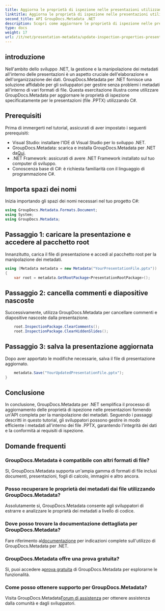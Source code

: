 ```yaml
---
title: Aggiorna le proprietà di ispezione nelle presentazioni utilizzando .NET
linktitle: Aggiorna le proprietà di ispezione nelle presentazioni utilizzando .NET
second_title: API GroupDocs.Metadata .NET
description: Scopri come aggiornare le proprietà di ispezione nelle presentazioni utilizzando .NET con GroupDocs.Metadata. Manipolazione semplice ed efficiente dei metadati per i file .PPTX.
type: docs
weight: 17
url: /it/net/presentation-metadata/update-inspection-properties-presentations/
---
```

## introduzione
Nell'ambito dello sviluppo .NET, la gestione e la manipolazione dei metadati all'interno delle presentazioni è un aspetto cruciale dell'elaborazione e dell'organizzazione dei dati. GroupDocs.Metadata per .NET fornisce una soluzione affidabile per gli sviluppatori per gestire senza problemi i metadati all'interno di vari formati di file. Questa esercitazione illustra come utilizzare GroupDocs.Metadata per aggiornare le proprietà di ispezione specificatamente per le presentazioni (file .PPTX) utilizzando C#.
## Prerequisiti
Prima di immergerti nel tutorial, assicurati di aver impostato i seguenti prerequisiti:
- Visual Studio: installare l'IDE di Visual Studio per lo sviluppo .NET.
-  GroupDocs.Metadata: scarica e installa GroupDocs.Metadata per .NET da[Qui](https://releases.groupdocs.com/metadata/net/).
- .NET Framework: assicurati di avere .NET Framework installato sul tuo computer di sviluppo.
- Conoscenza base di C#: è richiesta familiarità con il linguaggio di programmazione C#.

## Importa spazi dei nomi
Inizia importando gli spazi dei nomi necessari nel tuo progetto C#:
```csharp
using GroupDocs.Metadata.Formats.Document;
using System;
using GroupDocs.Metadata;
```
## Passaggio 1: caricare la presentazione e accedere al pacchetto root
Innanzitutto, carica il file di presentazione e accedi al pacchetto root per la manipolazione dei metadati.

```csharp
using (Metadata metadata = new Metadata("YourPresentationFile.pptx"))
{
    var root = metadata.GetRootPackage<PresentationRootPackage>();
```
## Passaggio 2: cancella commenti e diapositive nascoste
Successivamente, utilizza GroupDocs.Metadata per cancellare commenti e diapositive nascoste dalla presentazione.

```csharp
    root.InspectionPackage.ClearComments();
    root.InspectionPackage.ClearHiddenSlides();
```
## Passaggio 3: salva la presentazione aggiornata
Dopo aver apportato le modifiche necessarie, salva il file di presentazione aggiornato.

```csharp
    metadata.Save("YourUpdatedPresentationFile.pptx");
}
```

## Conclusione
In conclusione, GroupDocs.Metadata per .NET semplifica il processo di aggiornamento delle proprietà di ispezione nelle presentazioni fornendo un'API completa per la manipolazione dei metadati. Seguendo i passaggi descritti in questo tutorial, gli sviluppatori possono gestire in modo efficiente i metadati all'interno dei file .PPTX, garantendo l'integrità dei dati e la conformità ai requisiti di ispezione.

## Domande frequenti
### GroupDocs.Metadata è compatibile con altri formati di file?
Sì, GroupDocs.Metadata supporta un'ampia gamma di formati di file inclusi documenti, presentazioni, fogli di calcolo, immagini e altro ancora.
### Posso recuperare le proprietà dei metadati dai file utilizzando GroupDocs.Metadata?
Assolutamente sì, GroupDocs.Metadata consente agli sviluppatori di estrarre e analizzare le proprietà dei metadati a livello di codice.
### Dove posso trovare la documentazione dettagliata per GroupDocs.Metadata?
 Fare riferimento al[documentazione](https://reference.groupdocs.com/metadata/net/) per indicazioni complete sull'utilizzo di GroupDocs.Metadata per .NET.
### GroupDocs.Metadata offre una prova gratuita?
 Sì, puoi accedere a[prova gratuita](https://releases.groupdocs.com/) di GroupDocs.Metadata per esplorarne le funzionalità.
### Come posso ottenere supporto per GroupDocs.Metadata?
 Visita GroupDocs.Metadata[Forum di assistenza](https://forum.groupdocs.com/c/metadata/14) per ottenere assistenza dalla comunità e dagli sviluppatori.